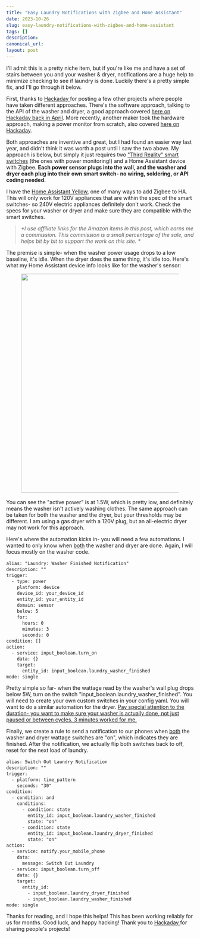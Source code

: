 ```yaml
---
title: "Easy Laundry Notifications with Zigbee and Home Assistant"
date: 2023-10-26
slug: easy-laundry-notifications-with-zigbee-and-home-assistant
tags: []
description: 
canonical_url: 
layout: post
---
```

<p>I'll admit this is a pretty niche item, but if you're like me and have a set of stairs between you and your washer &amp; dryer, notifications are a huge help to minimize checking to see if laundry is done.  Luckily there's a pretty simple fix, and I'll go through it below.</p><p>First, thanks to <a href="https://hackaday.com/" rel="noreferrer">Hackaday </a>for posting a few other projects where people have taken different approaches.  There's the software approach, talking to the API of the washer and dryer, a good approach covered <a href="https://hackaday.com/2023/04/15/internet-of-washing-machines-solves-an-annoyance/" rel="noreferrer">here on Hackaday back in April</a>.  More recently, another maker took the hardware approach, making a power monitor from scratch, also covered <a href="https://hackaday.com/2023/10/20/spinning-up-a-new-laundry-monitor/" rel="noreferrer">here on Hackaday</a>.</p><p>Both approaches are inventive and great, but I had found an easier way last year, and didn't think it was worth a post until I saw the two above.  My approach is below, but simply it just requires two <a href="https://amzn.to/3S8yQJ2" rel="noreferrer">"Third Reality" smart switches</a> (the ones with power monitoring!) and a Home Assistant device with Zigbee.  <strong>Each power sensor plugs into the wall, and the washer and dryer each plug into their own smart switch- no wiring, soldering, or API coding needed.</strong></p><p>I have the <a href="https://www.home-assistant.io/yellow/" rel="noreferrer">Home Assistant Yellow</a>, one of many ways to add Zigbee to HA.  This will only work for 120V appliances that are within the spec of the smart switches- so 240V electric appliances definitely don't work.  Check the specs for your washer or dryer and make sure they are compatible with the smart switches.</p><blockquote><em>*I use affiliate links for the Amazon items in this post, which earns me a commission. This commission is a small percentage of the sale, and helps bit by bit to support the work on this site. *</em></blockquote><p>The premise is simple- when the washer power usage drops to a low baseline, it's idle.  When the dryer does the same thing, it's idle too.  Here's what my Home Assistant device info looks like for the washer's sensor:</p><figure class="kg-card kg-image-card"><img src="/images/content/images/2023/10/Power-Usage.jpg" class="kg-image" alt="" loading="lazy" width="664" height="587" srcset="/images/content/images/size/w600/2023/10/Power-Usage.jpg 600w, /images/content/images/2023/10/Power-Usage.jpg 664w"></figure><p>You can see the "active power" is at 1.5W, which is pretty low, and definitely means the washer isn't actively washing clothes.  The same approach can be taken for both the washer and the dryer, but your thresholds may be different.  I am using a gas dryer with a 120V plug, but an all-electric dryer may not work for this approach.</p><p>Here's where the automation kicks in- you will need a few automations.  I wanted to only know when <u>both</u> the washer and dryer are done.  Again, I will focus mostly on the washer code.</p><pre><code>alias: "Laundry: Washer Finished Notification"
description: ""
trigger:
  - type: power
    platform: device
    device_id: your_device_id
    entity_id: your_entity_id
    domain: sensor
    below: 5
    for:
      hours: 0
      minutes: 3
      seconds: 0
condition: []
action:
  - service: input_boolean.turn_on
    data: {}
    target:
      entity_id: input_boolean.laundry_washer_finished
mode: single</code></pre>
<p>Pretty simple so far- when the wattage read by the washer's wall plug drops below 5W, turn on the switch "input_boolean.laundry_washer_finished".  You will need to create your own custom switches in your config yaml.  You will want to do a similar automation for the dryer.  <u>Pay special attention to the duration- you want to make sure your washer is actually done, not just paused or between cycles.  3 minutes worked for me.</u></p><p>Finally, we create a rule to send a notification to our phones when <u>both</u> the washer and dryer wattage switches are "on", which indicates they are finished.  After the notification, we actually flip both switches back to off, reset for the next load of laundry.</p><pre><code>alias: Switch Out Laundry Notification
description: ""
trigger:
  - platform: time_pattern
    seconds: "30"
condition:
  - condition: and
    conditions:
      - condition: state
        entity_id: input_boolean.laundry_washer_finished
        state: "on"
      - condition: state
        entity_id: input_boolean.laundry_dryer_finished
        state: "on"
action:
  - service: notify.your_mobile_phone
    data:
      message: Switch Out Laundry
  - service: input_boolean.turn_off
    data: {}
    target:
      entity_id:
        - input_boolean.laundry_dryer_finished
        - input_boolean.laundry_washer_finished
mode: single</code></pre>
<p>Thanks for reading, and I hope this helps!  This has been working reliably for us for months.  Good luck, and happy hacking!  Thank you to <a href="https://hackaday.com/" rel="noreferrer">Hackaday </a>for sharing people's projects!</p>
